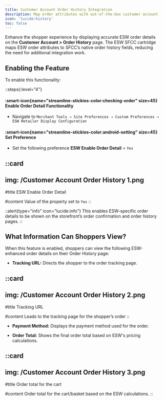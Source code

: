 ```yaml
---
title: Customer Account Order History Integration
description: Map order attributes with out-of-the-box customer account order history attributes.
icon: 'lucide:history'
toc: false
---
```


Enhance the shopper experience by displaying accurate ESW order details on the **Customer Account > Order History** page. The ESW SFCC cartridge maps ESW order attributes to SFCC’s native order history fields, reducing the need for additional integration work.

## Enabling the Feature

To enable this functionality:

::steps{:level="4"}

#### :smart-icon{name="streamline-stickies-color:checking-order" size=45} Enable Order Detail Functionality  

- Navigate to `Merchant Tools → Site Preferences → Custom Preferences → ESW Retailer Display Configuration`

#### :smart-icon{name="streamline-stickies-color:android-setting" size=45} Set Preference

- Set the following preference **ESW Enable Order Detail** = `Yes`

::card
---
img: /Customer Account Order History 1.png
---
#title
ESW Enable Order Detail

#content
Value of the property set to `Yes`
::


::alert{type="info" icon="lucide:info"}
This enables ESW-specific order details to be shown on the storefront’s order confirmation and order history pages.
::


## What Information Can Shoppers View?

When this feature is enabled, shoppers can view the following ESW-enhanced order details on their Order History page:

- **Tracking URL:** Directs the shopper to the order tracking page.

::card
---
img: /Customer Account Order History 2.png
---
#title
Tracking URL

#content
Leads to the tracking page for the shopper’s order
::

- **Payment Method:** Displays the payment method used for the order.

- **Order Total:** Shows the final order total based on ESW's pricing calculations.

::card
---
img: /Customer Account Order History 3.png
---
#title
Order total for the cart

#content
Order total for the cart/basket based on the ESW calculations.
::

